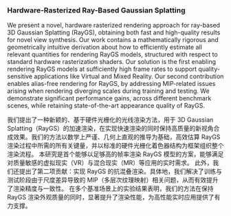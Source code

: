 ### Hardware-Rasterized Ray-Based Gaussian Splatting

We present a novel, hardware rasterized rendering approach for ray-based 3D Gaussian Splatting (RayGS), obtaining both fast and high-quality results for novel view synthesis. Our work contains a mathematically rigorous and geometrically intuitive derivation about how to efficiently estimate all relevant quantities for rendering RayGS models, structured with respect to standard hardware rasterization shaders. Our solution is the first enabling rendering RayGS models at sufficiently high frame rates to support quality-sensitive applications like Virtual and Mixed Reality. Our second contribution enables alias-free rendering for RayGS, by addressing MIP-related issues arising when rendering diverging scales during training and testing. We demonstrate significant performance gains, across different benchmark scenes, while retaining state-of-the-art appearance quality of RayGS.

我们提出了一种新颖的、基于硬件光栅化的光线渲染方法，用于 3D Gaussian Splatting（RayGS）的加速渲染，在实现快速渲染的同时保持高质量的新视角合成效果。我们的方法以数学上严谨、几何上直观的推导为基础，高效估算 RayGS 渲染过程中所需的所有关键量，并以标准的硬件光栅化着色器结构为框架组织整个渲染流程。
本研究是首个能够以足够高的帧率渲染 RayGS 模型的方案，能够满足对质量敏感的虚拟现实（VR）与混合现实（MR）等应用的实时需求。
此外，我们还提出了第二项贡献：实现 RayGS 的抗混叠渲染。具体地，我们解决了训练与测试阶段由于尺度差异导致的 MIP（多层次纹理映射）相关问题，从而有效提升了渲染精度与一致性。
在多个基准场景上的实验结果表明，我们的方法在保持 RayGS 渲染外观质量的同时，显著提升了渲染性能，为高性能实时应用提供了有力支撑。

